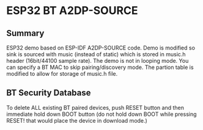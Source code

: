 ESP32 BT A2DP-SOURCE 
========================

## Summary
ESP32 demo based on ESP-IDF A2DP-SOURCE code. Demo is modified so sink is sourced with music (instead of static) which is stored in music.h header (16bit/44100 sample rate). The demo is not in looping mode. You can specify a BT MAC to skip pairing/discovery mode. The partion table is modified to allow for storage of music.h file.

## BT Security Database
To delete ALL existing BT paired devices, push RESET button and then immediate hold down BOOT button (do not hold down BOOT while pressing RESET! that would place the device in download mode.)
  
